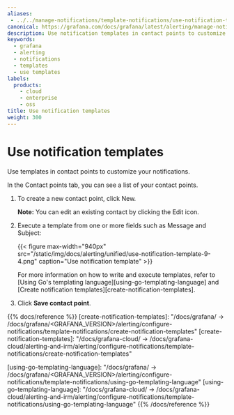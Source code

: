 ```yaml
---
aliases:
 - ../../manage-notifications/template-notifications/use-notification-templates/ # /docs/grafana/latest/alerting/manage-notifications/template-notifications/use-notification-templates/
canonical: https://grafana.com/docs/grafana/latest/alerting/manage-notifications/template-notifications/use-notification-templates/
description: Use notification templates in contact points to customize your notifications
keywords:
  - grafana
  - alerting
  - notifications
  - templates
  - use templates
labels:
  products:
    - cloud
    - enterprise
    - oss
title: Use notification templates
weight: 300
---
```


# Use notification templates

Use templates in contact points to customize your notifications.

In the Contact points tab, you can see a list of your contact points.

1. To create a new contact point, click New.

   **Note:** You can edit an existing contact by clicking the Edit icon.

1. Execute a template from one or more fields such as Message and Subject:

   {{< figure max-width="940px" src="/static/img/docs/alerting/unified/use-notification-template-9-4.png" caption="Use notification template" >}}

   For more information on how to write and execute templates, refer to [Using Go's templating language][using-go-templating-language] and [Create notification templates][create-notification-templates].

1. Click **Save contact point**.

{{% docs/reference %}}
[create-notification-templates]: "/docs/grafana/ -> /docs/grafana/<GRAFANA_VERSION>/alerting/configure-notifications/template-notifications/create-notification-templates"
[create-notification-templates]: "/docs/grafana-cloud/ -> /docs/grafana-cloud/alerting-and-irm/alerting/configure-notifications/template-notifications/create-notification-templates"

[using-go-templating-language]: "/docs/grafana/ -> /docs/grafana/<GRAFANA_VERSION>/alerting/configure-notifications/template-notifications/using-go-templating-language"
[using-go-templating-language]: "/docs/grafana-cloud/ -> /docs/grafana-cloud/alerting-and-irm/alerting/configure-notifications/template-notifications/using-go-templating-language"
{{% /docs/reference %}}
